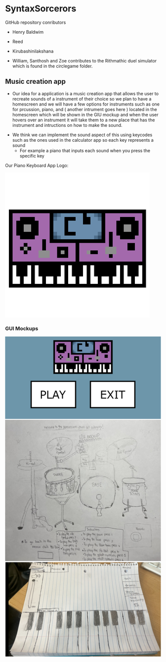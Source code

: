 # SyntaxSorcerors
GitHub repository conributors 
* Henry Baldwim
* Reed
* Kirubashinilakshana

* William, Santhosh and Zoe contributes to the Rithmathic duel simulator which is found in the circlegame folder.
## Music creation app
* Our idea for a application is a music creation app that allows the user to recreate sounds of a instrument of their choice so we plan to have a homescreen and we will have a few options for instruments such as one for prcussion, piano, and ( another intrument goes here ) located in the homescreen which will be shown in the GIU mockup and when the user hovers over an instrument it will take them to a new place that has the instrument and intructions on how to make the sound.
- We think we can implement the sound aspect of this using keycodes such as the ones used in the calculator app so each key represents a sound
  - For example a piano that inputs each sound when you press the specific key

Our Piano Keyboard App Logo:

![Logo](https://github.com/HenryBald/SyntaxSorcerors/blob/main/musicprogram/assets/keyboardLogo)
 ### GUI Mockups

![GUImockup](https://github.com/HenryBald/SyntaxSorcerors/blob/main/musicprogram/assets/keyboardStartScreen.png)
 ![GUImockup](https://github.com/HenryBald/SyntaxSorcerors/blob/main/musicprogram/assets/Drums.png)
![GUImockup](https://github.com/HenryBald/SyntaxSorcerors/blob/main/musicprogram/assets/music2Piano.png)
    
